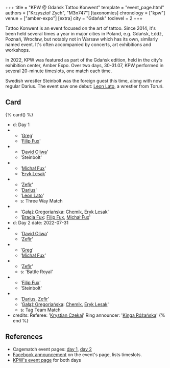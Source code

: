 +++
title = "KPW @ Gdańsk Tattoo Konwent"
template = "event_page.html"
authors = ["Krzysztof Zych", "M3n747"]
[taxonomies]
chronology = ["kpw"]
venue = ["amber-expo"]
[extra]
city = "Gdańsk"
toclevel = 2
+++

Tattoo Konwent is an event focused on the art of tattoo. Since 2014, it's been held several times a year in major cities in Poland, e.g. Gdańsk, Łódź, Poznań, Wrocław, but notably not in Warsaw which has its own, similarly named event. It's often accompanied by concerts, art exhibitions and workshops.

In 2022, KPW was featured as part of the Gdańsk edition, held in the city's exhibition center, Amber Expo. Over two days, 30-31.07, KPW performed in several 20-minute timeslots, one match each time.

Swedish wrestler Steinbolt was the foreign guest this time, along with now regular Darius. The event saw one debut: [Leon Lato](@/w/leon-lato.md), a wrestler from Toruń.

## Card

{% card() %}
- d: Day 1
- - '[Greg](@/w/greg.md)'
  - '[Filip Fux](@/w/filip-fux.md)'
- - '[David Oliwa](@/w/david-oliwa.md)'
  - 'Steinbolt'
- - '[Michał Fux](@/w/michal-fux.md)'
  - '[Eryk Lesak](@/w/eryk-lesak.md)'
- - '[Zefir](@/w/zefir.md)'
  - '[Darius](@/w/darius.md)'
  - '[Leon Lato](@/w/leon-lato.md)'
  - s: Three Way Match
- - '[Gałąź Gregoriańska](@/tt/galaz-gregorianska.md): [Chemik](@/w/chemik.md), [Eryk Lesak](@/w/eryk-lesak.md)'
  - '[Bracia Fux](@/tt/bracia-fux.md): [Filip Fux](@/w/filip-fux.md), [Michał Fux](@/w/michal-fux.md)'
- d: Day 2
  date: 2022-07-31
- - '[David Oliwa](@/w/david-oliwa.md)'
  - '[Zefir](@/w/zefir.md)'
- - '[Greg](@/w/greg.md)'
  - '[Michał Fux](@/w/michal-fux.md)'
- - '[Zefir](@/w/zefir.md)'
  - s: 'Battle Royal'
- - '[Filip Fux](@/w/filip-fux.md)'
  - 'Steinbolt'
- - '[Darius](@/w/darius.md), [Zefir](@/w/zefir.md)'
  - '[Gałąź Gregoriańska](@/tt/galaz-gregorianska.md): [Chemik](@/w/chemik.md), [Eryk Lesak](@/w/eryk-lesak.md)'
  - s: Tag Team Match
- credits:
    Referee: '[Krystian Czekaj](@/w/krystian-czekaj.md)'
    Ring announcer: '[Kinga Różańska](@/w/kinga-miotke.md)'
{% end %}

## References

* Cagematch event pages: [day 1](https://www.cagematch.net/?id=1&nr=348387), [day 2](https://www.cagematch.net/?id=1&nr=348388)
* [Facebook announcement](https://www.facebook.com/TattooKonwent/posts/pfbid02gSGuoY1rmy3iHyzg9CDVLakhqShm8T4iH3Ys9sDzBxEqNjcubNKuQu2pnq29mY1Tl) on the event's page, lists timeslots.
* [KPW's event page](https://kpwrestling.pl/events/gdansk-tattoo-konwent-2023/) for both days
